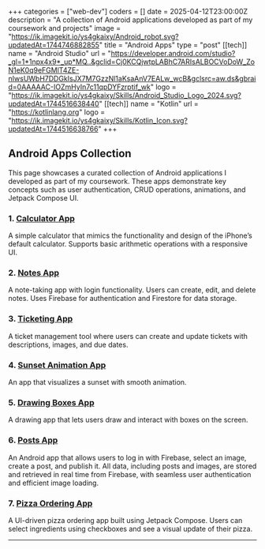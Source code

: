 +++
categories = ["web-dev"]
coders = []
date = 2025-04-12T23:00:00Z
description = "A collection of Android applications developed as part of my coursework and projects"
image = "https://ik.imagekit.io/ys4gkaixy/Android_robot.svg?updatedAt=1744746882855"
title = "Android Apps"
type = "post"
[[tech]]
name = "Android Studio"
url = "https://developer.android.com/studio?_gl=1*1npx4x9*_up*MQ..&gclid=Cj0KCQjwtpLABhC7ARIsALBOCVoDoW_ZoN1eK0q9eFGMlT4ZE-nIwsUWbH7DDGkIsJX7M7GzzNl1aKsaAnV7EALw_wcB&gclsrc=aw.ds&gbraid=0AAAAAC-IOZmHyIn7c11qpDYFzrptif_wk"
logo = "https://ik.imagekit.io/ys4gkaixy/Skills/Android_Studio_Logo_2024.svg?updatedAt=1744516638440"
[[tech]]
name = "Kotlin"
url = "https://kotlinlang.org"
logo = "https://ik.imagekit.io/ys4gkaixy/Skills/Kotlin_Icon.svg?updatedAt=1744516638766"
+++

## **Android Apps Collection**

This page showcases a curated collection of Android applications I developed as part of my coursework. These apps demonstrate key concepts such as user authentication, CRUD operations, animations, and Jetpack Compose UI.

### **1. [Calculator App](/portfolio/android/calculator/)**
A simple calculator that mimics the functionality and design of the iPhone’s default calculator. Supports basic arithmetic operations with a responsive UI.

### **2. [Notes App](/portfolio/android/notesapp/)**
A note-taking app with login functionality. Users can create, edit, and delete notes. Uses Firebase for authentication and Firestore for data storage.

### **3. [Ticketing App](/portfolio/android/ticketingapp/)**
A ticket management tool where users can create and update tickets with descriptions, images, and due dates.

### **4. [Sunset Animation App](/portfolio/android/sunsetanimation/)**
An app that visualizes a sunset with smooth animation.

### **5. [Drawing Boxes App](/portfolio/android/drawingboxes/)**
A drawing app that lets users draw and interact with boxes on the screen.

### **6. [Posts App](/portfolio/android/postsapp/)**
An Android app that allows users to log in with Firebase, select an image, create a post, and publish it. All data, including posts and images, are stored and retrieved in real time from Firebase, with seamless user authentication and efficient image loading.

### **7. [Pizza Ordering App](/portfolio/android/pizzaapp/)**
A UI-driven pizza ordering app built using Jetpack Compose. Users can select ingredients using checkboxes and see a visual update of their pizza.

---

